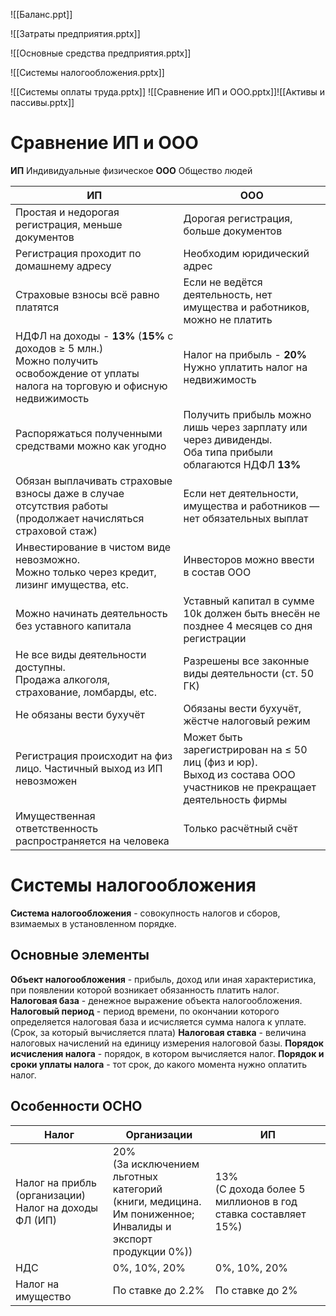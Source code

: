 
![[Баланс.ppt]]

![[Затраты предприятия.pptx]]

![[Основные средства предприятия.pptx]]

![[Системы налогообложения.pptx]]

![[Системы оплаты труда.pptx]]
![[Сравнение ИП и ООО.pptx]]![[Активы и пассивы.pptx]]

# Сравнение ИП и ООО
**ИП**
	Индивидуальные физическое
**ООО**
	Общество людей

| ИП                                                                                                                                            | ООО                                                                                                                         |
| --------------------------------------------------------------------------------------------------------------------------------------------- | --------------------------------------------------------------------------------------------------------------------------- |
| Простая и недорогая регистрация, меньше документов                                                                                            | Дорогая регистрация, больше документов                                                                                      |
| Регистрация проходит по домашнему адресу                                                                                                      | Необходим юридический адрес                                                                                                 |
| Страховые взносы всё равно платятся                                                                                                           | Если не ведётся деятельность, нет имущества и работников, можно не платить                                                  |
| НДФЛ на доходы - **13%** (**15%** с доходов $\geq$ 5 млн.)<br>Можно получить освобождение от уплаты налога на торговую и офисную недвижимость | Налог на прибыль - **20%**<br>Нужно уплатить налог на недвижимость                                                          |
| Распоряжаться полученными средствами можно как угодно                                                                                         | Получить прибыль можно лишь через зарплату или через дивиденды.<br>Оба типа прибыли облагаются НДФЛ **13%**                 |
| Обязан выплачивать страховые взносы даже в случае отсутствия работы (продолжает начисляться страховой стаж)                                   | Если нет деятельности, имущества и работников — нет обязательных выплат                                                     |
| Инвестирование в чистом виде невозможно.<br>Можно только через кредит, лизинг имущества, etc.                                                 | Инвесторов можно ввести в состав ООО                                                                                        |
| Можно начинать деятельность без уставного капитала                                                                                            | Уставный капитал в сумме 10k должен быть внесён не позднее 4 месяцев со дня регистрации                                     |
| Не все виды деятельности доступны.<br>Продажа алкоголя, страхование, ломбарды, etc.                                                           | Разрешены все законные виды деятельности (ст. 50 ГК)                                                                        |
| Не обязаны вести бухучёт                                                                                                                      | Обязаны вести бухучёт, жёстче налоговый режим                                                                               |
| Регистрация происходит на физ лицо. Частичный выход из ИП невозможен                                                                          | Может быть зарегистрирован на $\leq$ 50 лиц (физ и юр).<br>Выход из состава ООО участников не прекращает деятельность фирмы |
| Имущественная ответственность распространяется на человека                                                                                    | Только расчётный счёт                                                                                                       |
# Системы налогообложения
**Система налогообложения** - совокупность налогов и сборов, взимаемых в установленном порядке.
## Основные элементы
**Объект налогообложения** - прибыль, доход или иная характеристика, при появлении которой возникает обязанность платить налог.
**Налоговая база** - денежное выражение объекта налогообложения.
**Налоговый период** - период времени, по окончании которого определяется налоговая база и исчисляется сумма налога к уплате.  (Срок, за который вычисляется плата)
**Налоговая ставка** - величина налоговых начислений на единицу измерения налоговой базы.
**Порядок исчисления налога** - порядок, в котором вычисляется налог.
**Порядок и сроки уплаты налога** - тот срок, до какого момента нужно оплатить налог.

## Особенности ОСНО

| Налог                                                    | Организации                                                                                                        | ИП                                                              |
| -------------------------------------------------------- | ------------------------------------------------------------------------------------------------------------------ | --------------------------------------------------------------- |
| Налог на прибль (организации)<br>Налог на доходы ФЛ (ИП) | 20%<br>(За исключением льготных категорий<br>(книги, медицина. Им пониженное;<br>Инвалиды и экспорт продукции 0%)) | 13%<br>(С дохода более 5 миллионов в год ставка составляет 15%) |
| НДС                                                      | 0%, 10%, 20%                                                                                                       | 0%, 10%, 20%                                                    |
| Налог на имущество                                       | По ставке до 2.2%                                                                                                  | По ставке до 2%                                                 |
